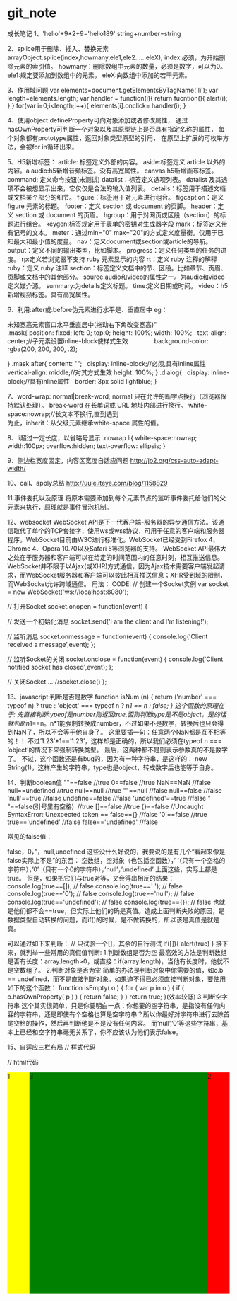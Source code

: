 # git_note
成长笔记
1、'hello'+9*2+9='hello189'
string+number=string

2、splice用于删除、插入、替换元素
arrayObject.splice(index,howmany,ele1,ele2......eleX);
index:必须，为开始删除元素的索引值。
howmany：删除数组中元素的数量，必须是数字，可以为0。
ele1:规定要添加到数组中的元素。
eleX:向数组中添加的若干元素。

3、作用域问题
var elements=document.getElementsByTagName('li');
    var length=elements.length;
    var handler = function(i){
        return fucntion(){
            alert(i);
        }
    }
    for(var i=0;i<length;i++){
        elements[i].onclick= handler(i);
 }
 
4、使用object.defineProperty可向对象添加或者修改属性，
通过hasOwnProperty可判断一个对象以及其原型链上是否具有指定名称的属性，
每个对象都有prototype属性，返回对象类型原型的引用，
在原型上扩展的可枚举方法，会被for in循环出来。

5、H5新增标签：
article: 标签定义外部的内容。
aside:标签定义 article 以外的内容。a
audio:h5新增音频标签。没有高宽属性。
canvas:h5新增画布标签。
command: 定义命令按钮(未测试)
datalist：标签定义选项列表。
datalist 及其选项不会被想显示出来，它仅仅是合法的输入值列表。
details：标签用于描述文档或文档某个部分的细节。
figure：标签用于对元素进行组合。
figcaption：定义 figure 元素的标题。
footer：定义 section 或 document 的页脚。
header：定义 section 或 document 的页眉。
hgroup：用于对网页或区段（section）的标题进行组合。
keygen:标签规定用于表单的密钥对生成器字段
mark：标签定义带有记号的文本。
meter：通过min="0" max="20"的方式定义度量衡。仅用于已知最大和最小值的度量。
nav：定义document或section或article的导航。
output：定义不同的输出类型，比如脚本。
progress：定义任何类型的任务的进度。
rp:定义若浏览器不支持 ruby 元素显示的内容
rt：定义 ruby 注释的解释
ruby：定义 ruby 注释
section：标签定义文档中的节、区段。比如章节、页眉、页脚或文档中的其他部分。
source:audio和video的属性之一。为audio和video定义媒介源。
summary:为details定义标题。
time:定义日期或时间。
video：h5新增视频标签。具有高宽属性。

6、利用:after或:before伪元素进行水平是、垂直居中
eg：<div class="mask">
        <div class="dialog">
               未知宽高元素窗口水平垂直居中(拖动右下角改变宽高)"
        </div>
    </div>
    .mask{
    position: fixed;
    left: 0;
    top:0;
    height: 100%;
    width: 100%;
    text-align: center;//子元素设置inline-block使样式生效             
    background-color: rgba(200, 200, 200, .2);
  
}
.mask:after{
    content: "";
    display: inline-block;//必须,具有inline属性
    vertical-align: middle;//对其方式生效
    height: 100%;
}
.dialog{
    display: inline-block;//具有inline属性
    border: 3px solid lightblue;
}

7、word-wrap: normal|break-word;
normal	只在允许的断字点换行（浏览器保持默认处理）。
break-word	在长单词或 URL 地址内部进行换行。
white-space:nowrap;//长文本不换行,直到遇到<br>为止，inherit：从父级元素继承white-space 属性的值。

8、li超过一定长度，以省略号显示
.nowrap li{ 
   white-space:nowrap; 
   width:100px; 
   overflow:hidden; 
   text-overflow: ellipsis; 
} 

9、侧边栏宽度固定，内容区宽度自适应问题
http://jo2.org/css-auto-adapt-width/

10、call、apply总结
http://uule.iteye.com/blog/1158829

11.事件委托以及原理
将原本需要添加到每个元素节点的监听事件委托给他们的父元素来执行，原理就是事件冒泡机制。

12、websocket
WebSocket API是下一代客户端-服务器的异步通信方法。该通信取代了单个的TCP套接字，使用ws或wss协议，可用于任意的客户端和服务器程序。WebSocket目前由W3C进行标准化。WebSocket已经受到Firefox 4、Chrome 4、Opera 10.70以及Safari 5等浏览器的支持。
WebSocket API最伟大之处在于服务器和客户端可以在给定的时间范围内的任意时刻，相互推送信息。WebSocket并不限于以Ajax(或XHR)方式通信，因为Ajax技术需要客户端发起请求，而WebSocket服务器和客户端可以彼此相互推送信息；XHR受到域的限制，而WebSocket允许跨域通信。
用法：
CODE:
// 创建一个Socket实例
var socket = new WebSocket('ws://localhost:8080'); 

// 打开Socket 
socket.onopen = function(event) { 

  // 发送一个初始化消息
  socket.send('I am the client and I\'m listening!'); 

  // 监听消息
  socket.onmessage = function(event) { 
    console.log('Client received a message',event); 
  }; 

  // 监听Socket的关闭
  socket.onclose = function(event) { 
    console.log('Client notified socket has closed',event); 
  }; 

  // 关闭Socket.... 
  //socket.close() 
};

13、javascript:判断是否是数字
function isNum (n) {
    return ('number' === typeof n) ? true : 
    'object' === typeof n ? n*1 == n : 
    false;
}
这个函数的原理在于: 先直接判断typeof是number则返回true,否则判断type是不是object，是的话就判断n*1==n。n*1能强制转换成number，不过如果不是数字，转换后也只会得到NaN了，所以不会等于他自身了。
这里要插一句：任意两个NaN都是互不相等的！！
不过’1.23’*1==’1.23’，这样却是正确的，所以我们必须在typeof n === ‘object’的情况下来强制转换类型。
最后，这两种都不是则表示参数真的不是数字了。
不过，这个函数还是有bug的，因为有一种字符串，是这样的： new String(1)，这样产生的字符串，type也是object，转成数字后也能等于自身。

14、判断boolean值
""==false    //true
0==false     //true
NaN==NaN     //false
null==undefined  //true
null==null   //true
""==null     //false
null==false  //false
'null'==true  //false
undefine==false  //false
'undefined'==true  //false
" "==false(引号里有空格)  //true
[]==false    //true
{}==false    //Uncaught SyntaxError: Unexpected token ==
false=={}    //false
'0'==false   //true
true=='undefined'  //false
false=='undefined'  //false

常见的false值：

false，0，”，null,undefined
这些没什么好说的，我要说的是有几个“看起来像是false实际上不是”的东西：
空数组，空对象（也包括空函数），’ ‘（只有一个空格的字符串），’0’（只有一个0的字符串），’null’，’undefined’
上面这些，实际上都是true。
但是，如果把它们与true对等，又会得出相反的结果：
console.log(true==[]); // false
console.log(true==' '); // false
console.log(true=='0'); // false
console.log(true=='null'); // false
console.log(true=='undefined'); // false
console.log(true=={}); // false
也就是他们都不会==true，但实际上他们的确是真值。造成上面判断失败的原因，是数据类型自动转换的问题，而if()的时候，是不做转换的，所以该是真值是就是真。

可以通过如下来判断：
// 只试验一个[]，其余的自行测试
if([]){
    alert(true)
}
接下来，就列举一些常用的真假值判断:
1.判断数组是否为空
最高效的方法是判断数组是否有长度：array.length>0，或直接：if(array.length)，当他有长度时，他就不是空数组了。
2.判断对象是否为空
简单的办法是判断对象中你需要的值，如o.b == undefined，而不是直接判断对象。如果迫不得已必须直接判断对象，要使用如下的这个函数：
function isEmpty( o ) {
    for ( var p in o ) { 
        if ( o.hasOwnProperty( p ) ) { return false; }
    }
    return true;
}(效率较低)
3.判断空字符串
这个其实很简单，只是你要明白一点：你想要的空字符串，是指没有任何内容的字符串，还是即使有个空格也算是空字符串？所以你最好对字符串进行去除首尾空格的操作，然后再判断他是不是没有任何内容。
而’null’,’0’等这些字符串，基本上已经和空字符串毫无关系了，你不应该认为他们表示false。

15、自适应三栏布局
// 样式代码
<style>
    .div1{
    width:50px;
    height:500px;
    background:yellow;
    float:left;
}
.div2{
    width:50px;
    height:500px;
    background:red;
    float:right;
}
.fix{
    overflow:hidden;
    *zoom:1;
    background:green;
    height:500px;
}
</style>
// html代码
<div>
  <div class="div1">1</div>
  <div class="div2">2</div>
  <div class="fix">3</div>
</div>




